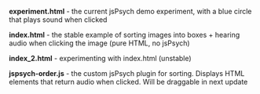**experiment.html** - the current jsPsych demo experiment, with a blue circle that plays sound when clicked

**index.html** - the stable example of sorting images into boxes + hearing audio when clicking the image (pure HTML, no jsPsych)

**index_2.html** - experimenting with index.html (unstable)

**jspsych-order.js** - the custom jsPsych plugin for sorting. Displays HTML <img> elements that return audio when clicked. Will be draggable in next update
